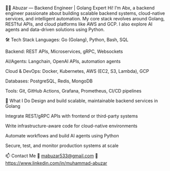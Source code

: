 👨‍💻 Abuzar — Backend Engineer | Golang Expert
Hi! I’m Abx, a backend engineer passionate about building scalable backend systems, cloud-native services, and intelligent automation. My core stack revolves around Golang, RESTful APIs, and cloud platforms like AWS and GCP. I also explore AI agents and data-driven solutions using Python.

🛠️ Tech Stack
Languages: Go (Golang), Python, Bash, SQL

Backend: REST APIs, Microservices, gRPC, Websockets

AI/Agents: Langchain, OpenAI APIs, automation agents

Cloud & DevOps: Docker, Kubernetes, AWS (EC2, S3, Lambda), GCP

Databases: PostgreSQL, Redis, MongoDB

Tools: Git, GitHub Actions, Grafana, Prometheus, CI/CD pipelines

🚀 What I Do
Design and build scalable, maintainable backend services in Golang

Integrate REST/gRPC APIs with frontend or third-party systems

Write infrastructure-aware code for cloud-native environments

Automate workflows and build AI agents using Python

Secure, test, and monitor production systems at scale



📫 Contact Me
📧 mabuzar533@gmail.com
💼 https://www.linkedin.com/in/muhammad-abuzar
